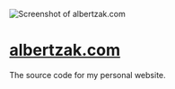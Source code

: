 ![Screenshot of albertzak.com](https://albertzak.com/images/screenshot.png)

# [albertzak.com](https://albertzak.com)

The source code for my personal website.
